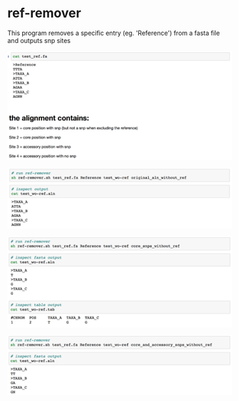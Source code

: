 # ref-remover
This program removes a specific entry (eg. 'Reference') from a fasta file and outputs snp sites





![alt text](https://github.com/abuultjens/ref-remover/blob/master/ref_aln.png)


![alt text](https://github.com/abuultjens/ref-remover/blob/master/just_remove_ref.png)


![alt text](https://github.com/abuultjens/ref-remover/blob/master/no_ref_core-snps.png)


![alt text](https://github.com/abuultjens/ref-remover/blob/master/core_and_accessory_snps_without_ref.png)
